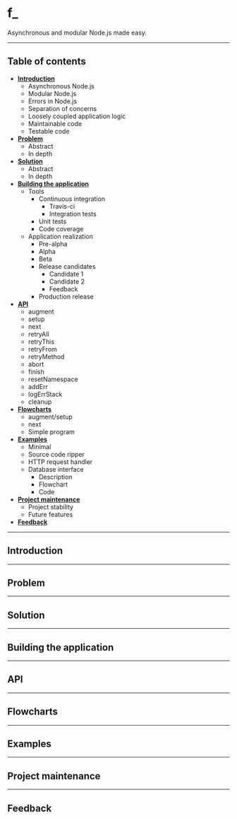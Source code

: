 # f_

Asynchronous and modular Node.js made easy.

---

## Table of contents

* **[Introduction](#introduction)**
  - Asynchronous Node.js
  - Modular Node.js
  - Errors in Node.js
  - Separation of concerns
  - Loosely coupled application logic
  - Maintainable code
  - Testable code
* **[Problem](#problem)**
  - Abstract
  - In depth
* **[Solution](#solution)**
  - Abstract
  - In depth
* **[Building the application](#building-the-application)**
  - Tools
    + Continuous integration
      * Travis-ci 
      * Integration tests
    + Unit tests
    + Code coverage
  - Application realization
    + Pre-alpha
    + Alpha
    + Beta
    + Release candidates
      * Candidate 1
      * Candidate 2
      * Feedback
    + Production release
* **[API](#api)**
  - augment
  - setup
  - next
  - retryAll
  - retryThis
  - retryFrom
  - retryMethod
  - abort
  - finish
  - resetNamespace
  - addErr
  - logErrStack
  - cleanup
* **[Flowcharts](#flowcharts)**
  - augment/setup
  - next
  - Simple program
* **[Examples](#examples)**
  - Minimal
  - Source code ripper
  - HTTP request handler
  - Database interface
    + Description
    + Flowchart
    + Code
* **[Project maintenance](#project-maintenance)**
  - Project stability
  - Future features
* **[Feedback](#feedback)**

---

## Introduction

---

## Problem

---

## Solution

---

## Building the application

---

## API

---

## Flowcharts

---

## Examples

---

## Project maintenance

---

## Feedback
